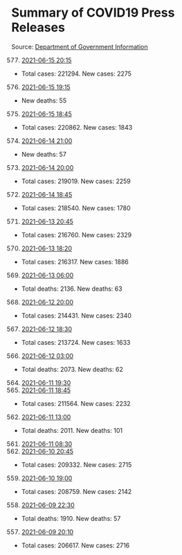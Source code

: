 # Summary of COVID19 Press Releases
Source: [Department of Government Information](https://www.dgi.gov.lk/news/press-releases-sri-lanka/covid-19-documents)

577. [2021-06-15 20:15](./nopdf.dgigovlk.ref577.md)
  * Total cases: 221294. New cases: 2275
576. [2021-06-15 19:15](./nopdf.dgigovlk.ref576.md)
  * New deaths: 55
575. [2021-06-15 18:45](./nopdf.dgigovlk.ref575.md)
  * Total cases: 220862. New cases: 1843
574. [2021-06-14 21:00](./nopdf.dgigovlk.ref574.md)
  * New deaths: 57
573. [2021-06-14 20:00](./nopdf.dgigovlk.ref573.md)
  * Total cases: 219019. New cases: 2259
572. [2021-06-14 18:45](./nopdf.dgigovlk.ref572.md)
  * Total cases: 218540. New cases: 1780
571. [2021-06-13 20:45](./nopdf.dgigovlk.ref571.md)
  * Total cases: 216760. New cases: 2329
570. [2021-06-13 18:20](./nopdf.dgigovlk.ref570.md)
  * Total cases: 216317. New cases: 1886
569. [2021-06-13 06:00](./nopdf.dgigovlk.ref569.md)
  * Total deaths: 2136. New deaths: 63
568. [2021-06-12 20:00](./nopdf.dgigovlk.ref568.md)
  * Total cases: 214431. New cases: 2340
567. [2021-06-12 18:30](./nopdf.dgigovlk.ref567.md)
  * Total cases: 213724. New cases: 1633
566. [2021-06-12 03:00](./nopdf.dgigovlk.ref566.md)
  * Total deaths: 2073. New deaths: 62
564. [2021-06-11 19:30](./nopdf.dgigovlk.ref564.md)
563. [2021-06-11 18:45](./nopdf.dgigovlk.ref563.md)
  * Total cases: 211564. New cases: 2232
562. [2021-06-11 13:00](./nopdf.dgigovlk.ref562.md)
  * Total deaths: 2011. New deaths: 101
561. [2021-06-11 08:30](./nopdf.dgigovlk.ref561.md)
560. [2021-06-10 20:45](./nopdf.dgigovlk.ref560.md)
  * Total cases: 209332. New cases: 2715
559. [2021-06-10 19:00](./nopdf.dgigovlk.ref559.md)
  * Total cases: 208759. New cases: 2142
558. [2021-06-09 22:30](./nopdf.dgigovlk.ref558.md)
  * Total deaths: 1910. New deaths: 57
557. [2021-06-09 20:10](./nopdf.dgigovlk.ref557.md)
  * Total cases: 206617. New cases: 2716
